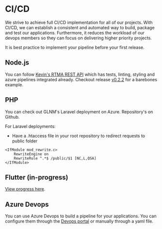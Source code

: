 # CI/CD

We strive to achieve full CI/CD implementation for all of our projects. With CI/CD, we can establish a consistent and automated way to build, package and test our applications. Furthermore, it reduces the workload of our devops members so they can focus on delivering higher priority projects.

It is best practice to implement your pipeline before your first release.

## Node.js

You can follow [Kevin's RTMA REST API](https://github.com/rswiftoffice/RTMA-api) which has tests, linting, styling and azure pipelines integrated already. Checkout release [v0.2.2](https://github.com/rswiftoffice/Wolfpack-api/tree/v0.2.2) for a barebones example.

## PHP

You can check out GLNM's Laravel deployment on Azure. Repository's on Github. 

For Laravel deployments:

- Have a .htaccess file in your root repository to redirect requests to public folder
```
<IfModule mod_rewrite.c>
    RewriteEngine on
    RewriteRule ^.*$ /public/$1 [NC,L,QSA]
</IfModule>
```

## Flutter (in-progress)

[View progress here](https://github.com/rswiftoffice/dev-handbook/issues/1).

## Azure Devops

You can use Azure Devops to build a pipeline for your applications. You can configure them through the [Devops portal](https://azure.microsoft.com/en-us/services/devops/) or manually through a yaml file.
